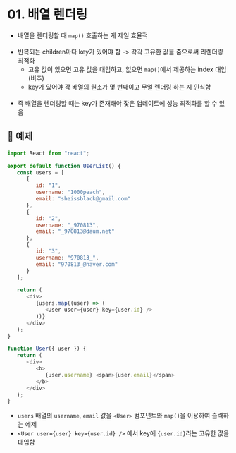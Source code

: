 # 01. 배열 렌더링

* 배열을 렌더링할 때 `map()` 호출하는 게 제일 효율적
<br><br>
* 반복되는 children마다 key가 있어야 함 -> 각각 고유한 값을 줌으로써 리렌더링 최적화
   * 고유 값이 있으면 고유 값을 대입하고, 없으면 `map()`에서 제공하는 index 대입 (비추)
   * key가 있어야 각 배열의 원소가 몇 번째이고 무얼 렌더링 하는 지 인식함
<br><br>
* 즉 배열을 렌더링할 때는 key가 존재해야 잦은 업데이트에 성능 최적화를 할 수 있음

## 💬 예제
```javascript
import React from "react";

export default function UserList() {
   const users = [
      {
         id: "1",
         username: "1000peach",
         email: "sheissblack@gmail.com"
      },
      {
         id: "2",
         username: "_970813",
         email: "_970813@daum.net"
      },
      {
         id: "3",
         username: "970813_",
         email: "970813_@naver.com"
      }
   ];

   return (
      <div>
         {users.map((user) => (
            <User user={user} key={user.id} />
         ))}
      </div>
   );
}

function User({ user }) {
   return (
      <div>
         <b>
            {user.username} <span>{user.email}</span>
         </b>
      </div>
   );
}
```
* `users` 배열의 `username`, `email` 값을 `<User>` 컴포넌트와 `map()`을 이용하여 출력하는 예제
* `<User user={user} key={user.id} />` 에서 key에 `{user.id}`라는 고유한 값을 대입함